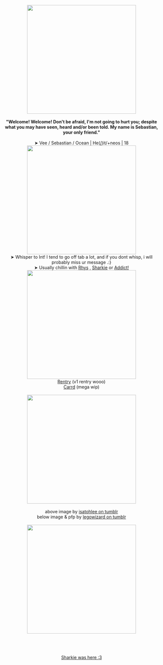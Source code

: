 <p align="center">
<img src="https://64.media.tumblr.com/3caf066fbf51c99316769ef7e4b9f392/86c13b276455d81f-8b/s540x810/595ef0a665dabe439f13bc6f393c840cd77aa9d0.jpg" width="350px">
<br><br><b>"Welcome! Welcome! Don't be afraid, I'm not going to hurt you; despite what you may have seen, heard and/or been told. My name is Sebastian, your only friend."</b>
<br><br>➤ Vee / Sebastian / Ocean | He(<a href="https://en.pronouns.page/@Diddles">/</a>)it/+neos | 18
<br><img src="https://64.media.tumblr.com/225fbdb4e0a4c95f2ba59153dfa0adc8/3a9adf60716557fd-42/s400x600/5f0a3e29256d75106ca0c043aff7f30a5b1e22cd.gifv" width="350px">
<br>➤ Whisper to Int! I tend to go off tab a lot, and if you dont whisp, i will probably miss ur message .:}
<br>➤ Usually chillin with <a href="https://github.com/RIDLEYISM">Rhys</a> , <a href="https://github.com/Sharksters">Sharkie</a> or <a href="https://rentry.co/addict-is-your-host">Addict!</a>
<br><img src="https://64.media.tumblr.com/225fbdb4e0a4c95f2ba59153dfa0adc8/3a9adf60716557fd-42/s400x600/5f0a3e29256d75106ca0c043aff7f30a5b1e22cd.gifv" width="350px">
  <br> <a href="https://rentry.co/Blood-is-fuel_Hell-is-full">Rentry</a> (v1 rentry wooo)
  <br> <a href="https://oceavnn.carrd.co/">Carrd</a> (mega wip)
<br>
<br><img src="https://64.media.tumblr.com/225fbdb4e0a4c95f2ba59153dfa0adc8/3a9adf60716557fd-42/s400x600/5f0a3e29256d75106ca0c043aff7f30a5b1e22cd.gifv" width="350px">
<br>
<br> above image by <a href="https://www.tumblr.com/isatohlee">isatohlee on tumblr</a>
<br> below image & pfp by <a href="https://www.tumblr.com/legowizard">legowizard on tumblr</a>
<br>
<br>
<img src="https://64.media.tumblr.com/83e6104959e13488c485afacd24ddd2f/a6f253213ff5759d-aa/s2048x3072/4eb5dbe638cbfdacb69e1c0fb4c00a3a2082d52f.jpg" width="350px">
<br>
<br>
<br>
<br>
<br>
<a href="https://github.com/Sharksters">Sharkie was here :3</a>
